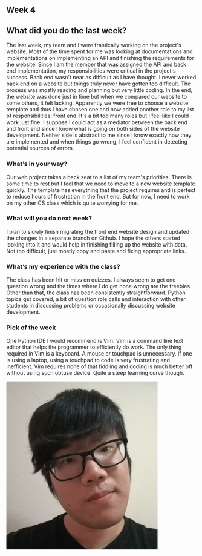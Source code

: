 ## Week 4

## What did you do the last week?

The last week, my team and I were frantically working on the project's website. Most of the time spent for me was looking at documentations and implementations on implementing an API and finishing the requirements for the website. Since I am the member that was assigned the API and back end implementation, my responsibilities were critical in the project's success. Back end wasn't near as difficult as I have thought. I never worked back end on a website but things truly never have gotten too difficult. The process was mostly reading and planning but very little coding. In the end, the website was done just in time but when we compared our website to some others, it felt lacking. Apparently we were free to choose a website template and thus I have chosen one and now added another role to my list of responsibilities: front end. It's a bit too many roles but I feel like I could work just fine. I suppose I could act as a mediator between the back end and front end since I know what is going on both sides of the website development. Neither side is abstract to me since I know exactly how they are implemented and when things go wrong, I feel confident in detecting potential sources of errors.

### What’s in your way?

Our web project takes a back seat to a list of my team's priorities. There is some time to rest but I feel that we need to move to a new website template quickly. The template has everything that the project requires and is perfect to reduce hours of frustration in the front end. But for now, I need to work on my other CS class which is quite worrying for me.

### What will you do next week?

I plan to slowly finish migrating the front end website design and updated the changes in a separate branch on Github. I hope the others started looking into it and would help in finishing filling up the website with data. Not too difficult, just mostly copy and paste and fixing appropriate links.

### What’s my experience with the class?

The class has been hit or miss on quizzes. I always seem to get one question wrong and the times where I do get none wrong are the freebies. Other than that, the class has been consistently straightforward. Python topics get covered, a bit of question role calls and interaction with other students in discussing problems or occasionally discussing website development.

### Pick of the week

One Python IDE I would recommend is Vim. Vim is a command line text editor that helps the programmer to efficiently do work. The only thing required in Vim is a keyboard. A mouse or touchpad is unnecessary. If one is using a laptop, using a touchpad to code is very frustrating and inefficient. Vim requires none of that fiddling and coding is much better off without using such obtuse device. Quite a steep learning curve though.

<img src="https://raw.githubusercontent.com/straitlaced/blog/master/images/IMG_20180128_232146%5B1%5D.jpg.png" width="400">

